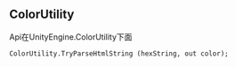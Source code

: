 ## ColorUtility

Api在UnityEngine.ColorUtility下面

    ColorUtility.TryParseHtmlString (hexString, out color);



